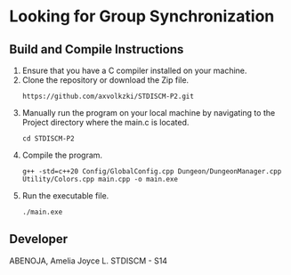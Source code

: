 # Looking for Group Synchronization

## Build and Compile Instructions
1. Ensure that you have a C compiler installed on your machine.
2. Clone the repository or download the Zip file.
    ```
    https://github.com/axvolkzki/STDISCM-P2.git
    ```
3. Manually run the program on your local machine by navigating to the Project directory where the main.c is located.
    ```
    cd STDISCM-P2
    ```
4. Compile the program.
    ```
    g++ -std=c++20 Config/GlobalConfig.cpp Dungeon/DungeonManager.cpp Utility/Colors.cpp main.cpp -o main.exe
    ```
5. Run the executable file.
    ```
    ./main.exe
    ```

## Developer
ABENOJA, Amelia Joyce L.     STDISCM - S14